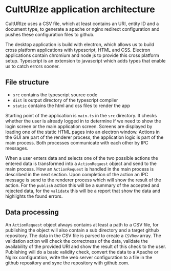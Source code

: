 # CultURIze application architecture

CultURIze uses a CSV file, which at least contains an URI, entity ID and a document type, to
generate a apache or nginx redirect configuration and pushes these configuration files to github.

The desktop application is build with electron, which allows us to build cross platform applications
with typescript, HTML and CSS. Electron applications contain chromium and node js to provide this
cross platform setup. Typescript is an extension to javascript which adds types that enable us to
catch errors sooner.


## File structure

* `src` contains the typescript source code
* `dist` is output directory of the typescript compiler
* `static` contains the html and css files to render the app

Starting point of the application is `main.ts` in the `src` directory. It checks whether the user is
already logged in to determine if we need to show the login screen or the main application screen.
Screens are displayed by loading one of the static HTML pages into an electron window. Actions in
the GUI are part of the renderer process, the application logic is part of the main process. Both
processes communicate with each other by IPC messages.

When a user enters data and selects one of the two possible actions the entered data is transformed
into a `ActionRequest` object and send to the main process. How an `ActionRequest` is handled in the
main process is described in the next section. Upon completion of the action an IPC message is send
to the renderer process which will show the result of the action. For the `publish` action this will
be a summary of the accepted and rejected data, for the `validate` this will be a report that show
the data and highlights the found errors.


## Data processing

An `ActionRequest` object always contains at least a path to a CSV file, for publishing the object
will also contain a sub directory and a target github repository. The data in the CSV file is
parsed to create a `CSVRow` array. The validation action will check the correctness of the data,
validate the availability of the provided URI and show the result of this check to the user.
Publishing will do a basic validity check, convert the data to a Apache or Nginx configuration,
write the web server configuration to a file in the github repository and sync the repository with
github.com.

